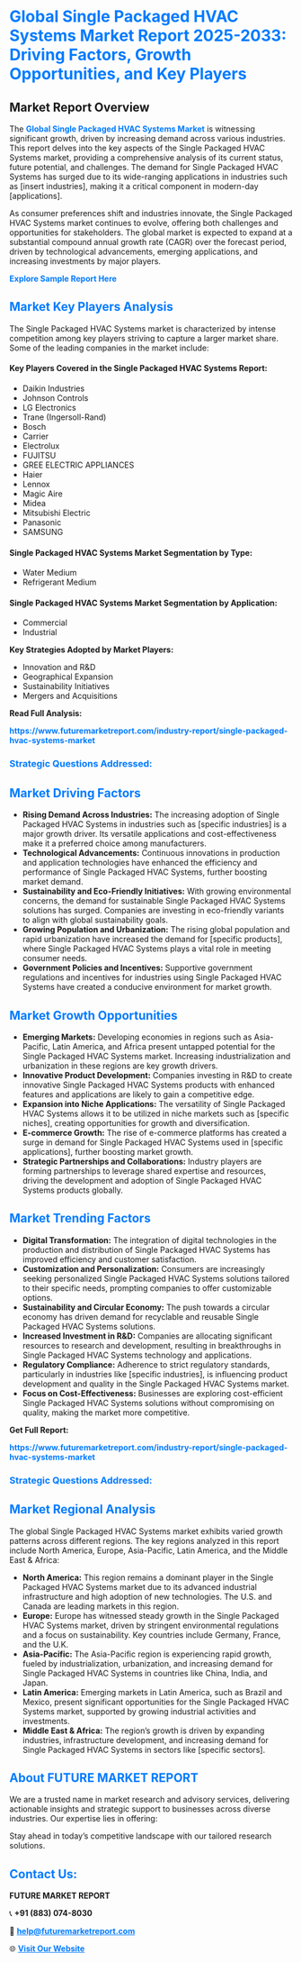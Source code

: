 <h1 style="color: #007BFF;">Global Single Packaged HVAC Systems Market Report 2025-2033: Driving Factors, Growth Opportunities, and Key Players</h1>

<section id="overview">
<h2>Market Report Overview</h2>
<p>The <a href="https://www.futuremarketreport.com/industry-report/single-packaged-hvac-systems-market" style="color: #007BFF; text-decoration: none;"><strong>Global Single Packaged HVAC Systems Market</strong></a> is witnessing significant growth, driven by increasing demand across various industries. This report delves into the key aspects of the Single Packaged HVAC Systems market, providing a comprehensive analysis of its current status, future potential, and challenges. The demand for Single Packaged HVAC Systems has surged due to its wide-ranging applications in industries such as [insert industries], making it a critical component in modern-day [applications].</p>
<p>As consumer preferences shift and industries innovate, the Single Packaged HVAC Systems market continues to evolve, offering both challenges and opportunities for stakeholders. The global market is expected to expand at a substantial compound annual growth rate (CAGR) over the forecast period, driven by technological advancements, emerging applications, and increasing investments by major players.</p>
</section>

<section id="overview">
<p><a href="https://www.futuremarketreport.com/request-sample/reportId=85169" style="color: #007BFF; text-decoration: none;"><strong>Explore Sample Report Here</strong></a></p>
</section>

<section id="key-players">
<h2 style="color: #007BFF;">Market Key Players Analysis</h2>
<p>The Single Packaged HVAC Systems market is characterized by intense competition among key players striving to capture a larger market share. Some of the leading companies in the market include:</p>
<h4>Key Players Covered in the Single Packaged HVAC Systems Report:</h4>
<ul><li>Daikin Industries</li><li>Johnson Controls</li><li>LG Electronics</li><li>Trane (Ingersoll-Rand)</li><li>Bosch</li><li>Carrier</li><li>Electrolux</li><li>FUJITSU</li><li>GREE ELECTRIC APPLIANCES</li><li>Haier</li><li>Lennox</li><li>Magic Aire</li><li>Midea</li><li>Mitsubishi Electric</li><li>Panasonic</li><li>SAMSUNG</li></ul>
<h4>Single Packaged HVAC Systems Market Segmentation by Type:</h4>
<ul><li>Water Medium</li><li>Refrigerant Medium</li></ul>

<h4>Single Packaged HVAC Systems Market Segmentation by Application:</h4>
<ul><li>Commercial</li><li>Industrial</li></ul>
<p><strong>Key Strategies Adopted by Market Players:</strong></p>
<ul>
<li>Innovation and R&D</li>
<li>Geographical Expansion</li>
<li>Sustainability Initiatives</li>
<li>Mergers and Acquisitions</li>
</ul>
</section>

<section>
<p><strong>Read Full Analysis: </strong></p><a href="https://www.futuremarketreport.com/industry-report/single-packaged-hvac-systems-market" style="color: #007BFF; text-decoration: none;"><strong>https://www.futuremarketreport.com/industry-report/single-packaged-hvac-systems-market</strong></a>
<h3 style="color: #007BFF;">Strategic Questions Addressed:</h3>
</section>

<section id="driving-factors">
<h2 style="color: #007BFF;">Market Driving Factors</h2>
<ul>
<li><strong>Rising Demand Across Industries:</strong> The increasing adoption of Single Packaged HVAC Systems in industries such as [specific industries] is a major growth driver. Its versatile applications and cost-effectiveness make it a preferred choice among manufacturers.</li>
<li><strong>Technological Advancements:</strong> Continuous innovations in production and application technologies have enhanced the efficiency and performance of Single Packaged HVAC Systems, further boosting market demand.</li>
<li><strong>Sustainability and Eco-Friendly Initiatives:</strong> With growing environmental concerns, the demand for sustainable Single Packaged HVAC Systems solutions has surged. Companies are investing in eco-friendly variants to align with global sustainability goals.</li>
<li><strong>Growing Population and Urbanization:</strong> The rising global population and rapid urbanization have increased the demand for [specific products], where Single Packaged HVAC Systems plays a vital role in meeting consumer needs.</li>
<li><strong>Government Policies and Incentives:</strong> Supportive government regulations and incentives for industries using Single Packaged HVAC Systems have created a conducive environment for market growth.</li>
</ul>
</section>

<section id="growth-opportunities">
<h2 style="color: #007BFF;">Market Growth Opportunities</h2>
<ul>
<li><strong>Emerging Markets:</strong> Developing economies in regions such as Asia-Pacific, Latin America, and Africa present untapped potential for the Single Packaged HVAC Systems market. Increasing industrialization and urbanization in these regions are key growth drivers.</li>
<li><strong>Innovative Product Development:</strong> Companies investing in R&D to create innovative Single Packaged HVAC Systems products with enhanced features and applications are likely to gain a competitive edge.</li>
<li><strong>Expansion into Niche Applications:</strong> The versatility of Single Packaged HVAC Systems allows it to be utilized in niche markets such as [specific niches], creating opportunities for growth and diversification.</li>
<li><strong>E-commerce Growth:</strong> The rise of e-commerce platforms has created a surge in demand for Single Packaged HVAC Systems used in [specific applications], further boosting market growth.</li>
<li><strong>Strategic Partnerships and Collaborations:</strong> Industry players are forming partnerships to leverage shared expertise and resources, driving the development and adoption of Single Packaged HVAC Systems products globally.</li>
</ul>
</section>

<section id="trending-factors">
<h2 style="color: #007BFF;">Market Trending Factors</h2>
<ul>
<li><strong>Digital Transformation:</strong> The integration of digital technologies in the production and distribution of Single Packaged HVAC Systems has improved efficiency and customer satisfaction.</li>
<li><strong>Customization and Personalization:</strong> Consumers are increasingly seeking personalized Single Packaged HVAC Systems solutions tailored to their specific needs, prompting companies to offer customizable options.</li>
<li><strong>Sustainability and Circular Economy:</strong> The push towards a circular economy has driven demand for recyclable and reusable Single Packaged HVAC Systems solutions.</li>
<li><strong>Increased Investment in R&D:</strong> Companies are allocating significant resources to research and development, resulting in breakthroughs in Single Packaged HVAC Systems technology and applications.</li>
<li><strong>Regulatory Compliance:</strong> Adherence to strict regulatory standards, particularly in industries like [specific industries], is influencing product development and quality in the Single Packaged HVAC Systems market.</li>
<li><strong>Focus on Cost-Effectiveness:</strong> Businesses are exploring cost-efficient Single Packaged HVAC Systems solutions without compromising on quality, making the market more competitive.</li>
</ul>
</section>

<section>
<p><strong>Get Full Report: </strong></p><a href="https://www.futuremarketreport.com/industry-report/single-packaged-hvac-systems-market" style="color: #007BFF; text-decoration: none;"><strong>https://www.futuremarketreport.com/industry-report/single-packaged-hvac-systems-market</strong></a>
<h3 style="color: #007BFF;">Strategic Questions Addressed:</h3>
</section>


<section id="regional-analysis">
<h2 style="color: #007BFF;">Market Regional Analysis</h2>
<p>The global Single Packaged HVAC Systems market exhibits varied growth patterns across different regions. The key regions analyzed in this report include North America, Europe, Asia-Pacific, Latin America, and the Middle East & Africa:</p>
<ul>
<li><strong>North America:</strong> This region remains a dominant player in the Single Packaged HVAC Systems market due to its advanced industrial infrastructure and high adoption of new technologies. The U.S. and Canada are leading markets in this region.</li>
<li><strong>Europe:</strong> Europe has witnessed steady growth in the Single Packaged HVAC Systems market, driven by stringent environmental regulations and a focus on sustainability. Key countries include Germany, France, and the U.K.</li>
<li><strong>Asia-Pacific:</strong> The Asia-Pacific region is experiencing rapid growth, fueled by industrialization, urbanization, and increasing demand for Single Packaged HVAC Systems in countries like China, India, and Japan.</li>
<li><strong>Latin America:</strong> Emerging markets in Latin America, such as Brazil and Mexico, present significant opportunities for the Single Packaged HVAC Systems market, supported by growing industrial activities and investments.</li>
<li><strong>Middle East & Africa:</strong> The region’s growth is driven by expanding industries, infrastructure development, and increasing demand for Single Packaged HVAC Systems in sectors like [specific sectors].</li>
</ul>
</section>

<footer>
<h2 style="color: #007BFF;">About FUTURE MARKET REPORT</h2>
<p>We are a trusted name in market research and advisory services, delivering actionable insights and strategic support to businesses across diverse industries. Our expertise lies in offering:</p>

<p>Stay ahead in today’s competitive landscape with our tailored research solutions.</p>

<h2 style="color: #007BFF;">Contact Us:</h2>
<p><strong>FUTURE MARKET REPORT</strong></p>
<p>📞 <strong>+91 (883) 074-8030</strong></p>
<p>📧 <strong><a href="mailto:help@futuremarketreport.com" style="color: #007BFF;">help@futuremarketreport.com</a></strong></p>
<p>🌐 <strong><a href="https://www.futuremarketreport.com/" style="color: #007BFF;">Visit Our Website</a></strong></p>
</footer>